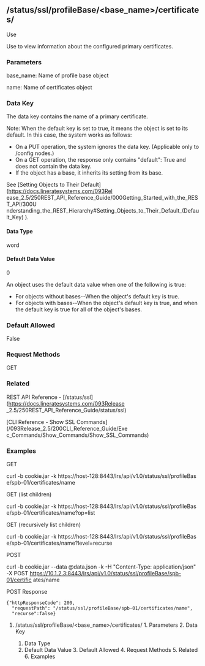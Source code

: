 ## /status/ssl/profileBase/<base_name>/certificates/<name>

Use

Use to view information about the configured primary certificates.

### Parameters

base_name: Name of profile base object

name: Name of certificates object

### Data Key

The data key contains the name of a primary certificate.

Note: When the default key is set to true, it means the object is set to its
default. In this case, the system works as follows:

  * On a PUT operation, the system ignores the data key. (Applicable only to /config nodes.)
  * On a GET operation, the response only contains "default": True and does not contain the data key.
  * If the object has a base, it inherits its setting from its base.

See [Setting Objects to Their Default](https://docs.lineratesystems.com/093Rel
ease_2.5/250REST_API_Reference_Guide/000Getting_Started_with_the_REST_API/300U
nderstanding_the_REST_Hierarchy#Setting_Objects_to_Their_Default_(Default_Key)
).

#### Data Type

word

#### Default Data Value

0

An object uses the default data value when one of the following is true:

  * For objects without bases--When the object's default key is true.
  * For objects with bases--When the object's default key is true, and when the default key is true for all of the object's bases.

### Default Allowed

False

### Request Methods

GET

### Related

REST API Reference - [/status/ssl](https://docs.lineratesystems.com/093Release
_2.5/250REST_API_Reference_Guide/status/ssl)

[CLI Reference - Show SSL Commands](/093Release_2.5/200CLI_Reference_Guide/Exe
c_Commands/Show_Commands/Show_SSL_Commands)

### Examples

GET

curl -b cookie.jar -k https://host-128:8443/lrs/api/v1.0/status/ssl/profileBas
e/spb-01/certificates/name

GET (list children)

curl -b cookie.jar -k https://host-128:8443/lrs/api/v1.0/status/ssl/profileBas
e/spb-01/certificates/name?op=list

GET (recursively list children)

curl -b cookie.jar -k https://host-128:8443/lrs/api/v1.0/status/ssl/profileBas
e/spb-01/certificates/name?level=recurse

POST

curl -b cookie.jar --data @data.json -k -H "Content-Type: application/json" -X
POST https://10.1.2.3:8443/lrs/api/v1.0/status/ssl/profileBase/spb-01/certific
ates/name

POST Response

    
    
    {"httpResponseCode": 200,
      "requestPath": "/status/ssl/profileBase/spb-01/certificates/name",
      "recurse":false}

  1. /status/ssl/profileBase/<base_name>/certificates/<name>
    1. Parameters
    2. Data Key
      1. Data Type
      2. Default Data Value
    3. Default Allowed
    4. Request Methods
    5. Related
    6. Examples

